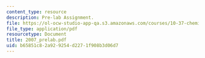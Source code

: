 ```yaml
---
content_type: resource
description: Pre-lab Assignment.
file: https://ol-ocw-studio-app-qa.s3.amazonaws.com/courses/10-37-chemical-and-biological-reaction-engineering-spring-2007/b65851c82a929254d2271f908b3d06d7_2007_prelab.pdf
file_type: application/pdf
resourcetype: Document
title: 2007_prelab.pdf
uid: b65851c8-2a92-9254-d227-1f908b3d06d7
---
```

